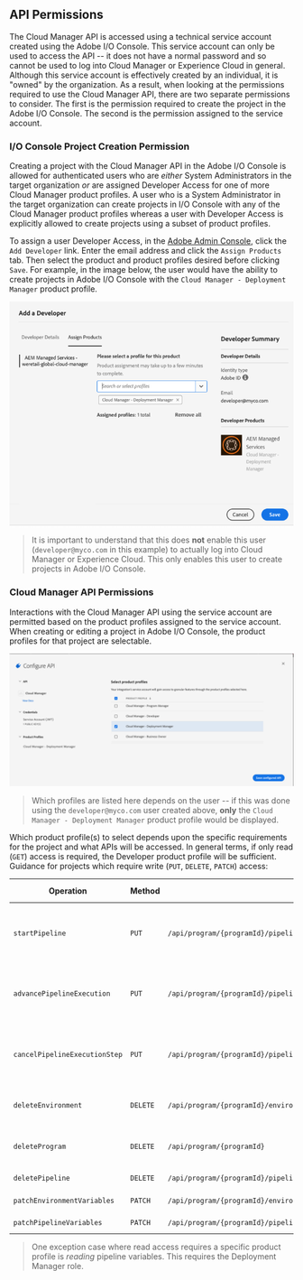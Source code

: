 ## API Permissions

The Cloud Manager API is accessed using a technical service account created using the Adobe I/O Console. This service account can only be used to access the API -- it does not have a normal password and so cannot be used to log into Cloud Manager or Experience Cloud in general. Although this service account is effectively created by an individual, it is "owned" by the organization. As a result, when looking at the permissions required to use the Cloud Manager API, there are two separate permissions to consider. The first is the permission required to create the project in the Adobe I/O Console. The second is the permission assigned to the service account.

### I/O Console Project Creation Permission

Creating a project with the Cloud Manager API in the Adobe I/O Console is allowed for authenticated users who are _either_ System Administrators in the target organization _or_ are assigned Developer Access for one of more Cloud Manager product profiles. A user who is a System Administrator in the target organization can create projects in I/O Console with any of the Cloud Manager product profiles whereas a user with Developer Access is explicitly allowed to create projects using a subset of product profiles.

To assign a user Developer Access, in the [Adobe Admin Console](https://adminconsole.adobe.com/), click the `Add Developer` link. Enter the email address and click the `Assign Products` tab. Then select the product and product profiles desired before clicking `Save`. For example, in the image below, the user would have the ability to create projects in Adobe I/O Console with the `Cloud Manager - Deployment Manager` product profile.

![Set Developer Access Product Profiles](img/add-developer.png)

> It is important to understand that this does **not** enable this user (`developer@myco.com` in this example) to actually log into Cloud Manager or Experience Cloud. This only enables this user to create projects in Adobe I/O Console.

### Cloud Manager API Permissions

Interactions with the Cloud Manager API using the service account are permitted based on the product profiles assigned to the service account. When creating or editing a project in Adobe I/O Console, the product profiles for that project are selectable.

![Set Service Account Product Profiles](img/api-product-profiles.png)

> Which profiles are listed here depends on the user -- if this was done using the `developer@myco.com` user created above, **only** the `Cloud Manager - Deployment Manager` product profile would be displayed.

Which product profile(s) to select depends upon the specific requirements for the project and what APIs will be accessed. In general terms, if only read (`GET`) access is required, the Developer product profile will be sufficient. Guidance for projects which require write (`PUT`, `DELETE`, `PATCH`) access:

| Operation                   | Method | Path                                                                                                         | Product Profile(s)                         |
|-----------------------------|--------|--------------------------------------------------------------------------------------------------------------|-----------------------------------------------------|
| `startPipeline`               | `PUT`    | `/api/program/{programId}/pipeline/{pipelineId}/execution`                                                     | Business Owner, Deployment Manager, Program Manager |
| `advancePipelineExecution`    | `PUT`    | `/api/program/{programId}/pipeline/{pipelineId}/execution/{executionId}/phase/{phaseId}/step/{stepId}/advance` | Business Owner, Deployment Manager, Program Manager |
| `cancelPipelineExecutionStep` | `PUT`    | `/api/program/{programId}/pipeline/{pipelineId}/execution/{executionId}/phase/{phaseId}/step/{stepId}/cancel`  | Business Owner, Deployment Manager, Program Manager |
| `deleteEnvironment`           | `DELETE` | `/api/program/{programId}/environment/{environmentId}`                                                         | Business Owner, Deployment Manager                  |
| `deleteProgram`               | `DELETE` | `/api/program/{programId}`                                                                                     | Business Owner, Deployment Manager                  |
| `deletePipeline`              | `DELETE` | `/api/program/{programId}/pipeline/{pipelineId}`                                                               | Deployment Manager                                  |
| `patchEnvironmentVariables`   | `PATCH`  | `/api/program/{programId}/environment/{environmentId}/variables`                                               | Deployment Manager                                  |
| `patchPipelineVariables`      | `PATCH`  | `/api/program/{programId}/pipeline/{pipelineId}/variables`                                                     | Deployment Manager                                  |

> One exception case where read access requires a specific product profile is _reading_ pipeline variables. This requires the Deployment Manager role.

<style type="text/css">
#kirbyMainContent p img {
  padding-top: 0;
  padding-bottom: 0;
}
#kirbyMainContent blockquote {
  background-color: rgb(240, 240, 240);
  margin-left: 1em;
}
</style>
